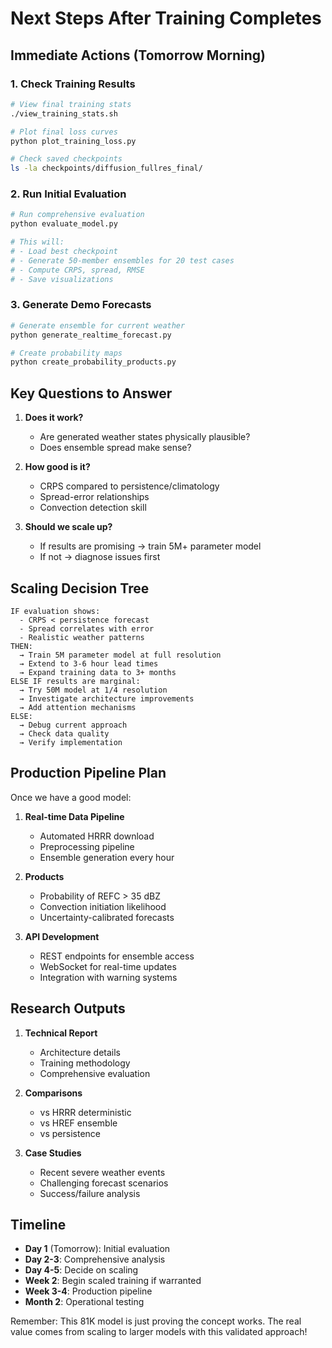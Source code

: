 # Next Steps After Training Completes

## Immediate Actions (Tomorrow Morning)

### 1. Check Training Results
```bash
# View final training stats
./view_training_stats.sh

# Plot final loss curves
python plot_training_loss.py

# Check saved checkpoints
ls -la checkpoints/diffusion_fullres_final/
```

### 2. Run Initial Evaluation
```bash
# Run comprehensive evaluation
python evaluate_model.py

# This will:
# - Load best checkpoint
# - Generate 50-member ensembles for 20 test cases
# - Compute CRPS, spread, RMSE
# - Save visualizations
```

### 3. Generate Demo Forecasts
```bash
# Generate ensemble for current weather
python generate_realtime_forecast.py

# Create probability maps
python create_probability_products.py
```

## Key Questions to Answer

1. **Does it work?**
   - Are generated weather states physically plausible?
   - Does ensemble spread make sense?

2. **How good is it?**
   - CRPS compared to persistence/climatology
   - Spread-error relationships
   - Convection detection skill

3. **Should we scale up?**
   - If results are promising → train 5M+ parameter model
   - If not → diagnose issues first

## Scaling Decision Tree

```
IF evaluation shows:
  - CRPS < persistence forecast
  - Spread correlates with error
  - Realistic weather patterns
THEN:
  → Train 5M parameter model at full resolution
  → Extend to 3-6 hour lead times
  → Expand training data to 3+ months
ELSE IF results are marginal:
  → Try 50M model at 1/4 resolution
  → Investigate architecture improvements
  → Add attention mechanisms
ELSE:
  → Debug current approach
  → Check data quality
  → Verify implementation
```

## Production Pipeline Plan

Once we have a good model:

1. **Real-time Data Pipeline**
   - Automated HRRR download
   - Preprocessing pipeline
   - Ensemble generation every hour

2. **Products**
   - Probability of REFC > 35 dBZ
   - Convection initiation likelihood
   - Uncertainty-calibrated forecasts

3. **API Development**
   - REST endpoints for ensemble access
   - WebSocket for real-time updates
   - Integration with warning systems

## Research Outputs

1. **Technical Report**
   - Architecture details
   - Training methodology
   - Comprehensive evaluation

2. **Comparisons**
   - vs HRRR deterministic
   - vs HREF ensemble
   - vs persistence

3. **Case Studies**
   - Recent severe weather events
   - Challenging forecast scenarios
   - Success/failure analysis

## Timeline

- **Day 1** (Tomorrow): Initial evaluation
- **Day 2-3**: Comprehensive analysis
- **Day 4-5**: Decide on scaling
- **Week 2**: Begin scaled training if warranted
- **Week 3-4**: Production pipeline
- **Month 2**: Operational testing

Remember: This 81K model is just proving the concept works. The real value comes from scaling to larger models with this validated approach!